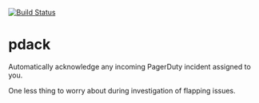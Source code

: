 [![Build Status](https://travis-ci.org/slariviere/pdack.svg?branch=master)](https://travis-ci.org/slariviere/pdack)

# pdack

Automatically acknowledge any incoming PagerDuty incident assigned to you.

One less thing to worry about during investigation of flapping issues.
